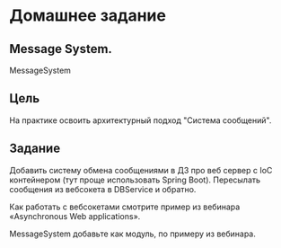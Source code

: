 # Домашнее задание
## Message System.
MessageSystem

## Цель
На практике освоить архитектурный подход "Система сообщений".

## Задание
Добавить систему обмена сообщениями в ДЗ про веб сервер с IoC контейнером (тут проще использовать Spring Boot).
Пересылать сообщения из вебсокета в DBService и обратно.

Как работать с вебсокетами смотрите пример из вебинара «Asynchronous Web applications».

MessageSystem добавьте как модуль, по примеру из вебинара.






